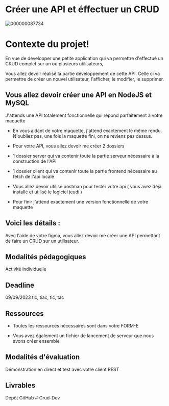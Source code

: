 # Créer une API et éffectuer un CRUD

![000000087734](https://github.com/2023-DWWM-1-Villeneuve-d-Ascq/Crud-maquette/assets/90885543/a6372530-ff7b-4d10-8e05-b6a79984c3a1)

# Contexte du projet!


En vue de développer une petite application qui va permettre d'effectué un CRUD complet sur un ou plusieurs utilisateurs, 

Vous allez devoir réalisé la partie développement de cette API. Celle ci va permettre de créer un nouvel utilisateur, l'afficher, le modifier, le supprimer.

## Vous allez devoir créer une API en NodeJS et MySQL 

J'attends une API totalement fonctionnelle qui répond parfaitement à votre maquette

- En vous aidant de votre maquette, j'attend exactement le même rendu. N'oubliez pas, une fois la maquette fini, on ne reviens pas dessus.

- Pour votre API, vous allez devoir me créer 2 dossiers

- 1 dossier server qui va contenir toute la partie serveur nécessaire à la construction de l'API

- 1 dossier client qui va contenir toute la partie frontend nécessaire au fetch de l'api locale

- Vous allez devoir utilisé postman pour tester votre api ( vous avez déjà installé et utilisé le logiciel jeudi )

- Pour finir j'attend exactement une version fonctionnelle de votre maquette

## Voici les détails :

Avec l'aide de votre figma, vous allez devoir me créer une API permettant de faire un CRUD sur un utilisateur.

## Modalités pédagogiques

Activité individuelle 

## Deadline

 09/09/2023 tic, tiac, tic, tac

## Ressources

- Toutes les ressources nécessaires sont dans votre FORM-E

- Vous avez également un fichier de lancement de serveur que nous avons créer ensemble

## Modalités d'évaluation

Démonstration en direct et test avec votre client REST 

## Livrables

Dépôt GitHub
#   C r u d - D e v 
 
 